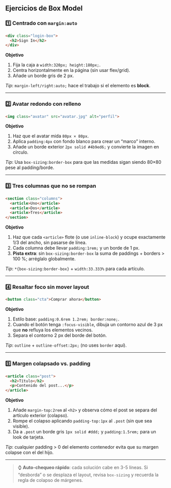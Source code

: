 ## Ejercicios de Box Model

### 1️⃣ Centrado con `margin:auto`

```html
<div class="login-box">
  <h2>Sign In</h2>
</div>
```

**Objetivo**

1. Fija la caja a `width:320px; height:180px;`.
2. Centra horizontalmente en la página (sin usar flex/grid).
3. Añade un borde gris de 2 px.

*Tip*: `margin-left/right:auto;` hace el trabajo si el elemento es **block**.

---

### 2️⃣ Avatar redondo con relleno

```html
<img class="avatar" src="avatar.jpg" alt="perfil">
```

**Objetivo**

1. Haz que el avatar mida `80px × 80px`.
2. Aplica `padding:4px` con fondo blanco para crear un “marco” interno.
3. Añade un borde exterior `2px solid #4b9ed6;` y convierte la imagen en círculo.

*Tip*: Usa `box-sizing:border-box` para que las medidas sigan siendo 80×80 pese al padding/borde.

---

### 3️⃣ Tres columnas que no se rompan

```html
<section class="columns">
  <article>Uno</article>
  <article>Dos</article>
  <article>Tres</article>
</section>
```

**Objetivo**

1. Haz que cada `<article>` flote (o use `inline-block`) y ocupe exactamente 1/3 del ancho, sin pasarse de línea.
2. Cada columna debe llevar `padding:1rem;` y un borde de 1 px.
3. **Pista extra**: sin `box-sizing:border-box` la suma de paddings + borders > 100 %; arréglalo globalmente.

*Tip*: `*{box-sizing:border-box}` + `width:33.333%` para cada artículo.

---

### 4️⃣ Resaltar foco sin mover layout

```html
<button class="cta">Comprar ahora</button>
```

**Objetivo**

1. Estilo base: `padding:0.6rem 1.2rem; border:none;`.
2. Cuando el botón tenga `:focus-visible`, dibuja un contorno azul de 3 px que **no** refluya los elementos vecinos.
3. Separa el contorno 2 px del borde del botón.

*Tip*: `outline` + `outline-offset:2px;` (no uses `border` aquí).

---

### 5️⃣ Margen colapsado vs. padding

```html
<article class="post">
  <h2>Título</h2>
  <p>Contenido del post...</p>
</article>
```

**Objetivo**

1. Añade `margin-top:2rem` al `<h2>` y observa cómo el post se separa del artículo exterior (colapso).
2. Rompe el colapso aplicando `padding-top:1px` al `.post` (sin que sea visible).
3. Da a `.post` un borde gris `1px solid #ddd;` y `padding:1.5rem;` para un look de tarjeta.

*Tip*: cualquier padding > 0 del elemento contenedor evita que su margen colapse con el del hijo.

---

> ⌚ **Auto-chequeo rápido**: cada solución cabe en 3-5 líneas. Si “desborda” o se desplaza el layout, revisa `box-sizing` y recuerda la regla de colapso de márgenes.
